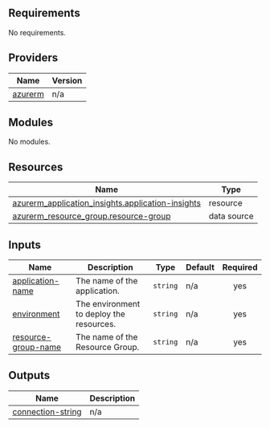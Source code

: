 <!-- BEGIN_TF_DOCS -->
## Requirements

No requirements.

## Providers

| Name | Version |
|------|---------|
| <a name="provider_azurerm"></a> [azurerm](#provider\_azurerm) | n/a |

## Modules

No modules.

## Resources

| Name | Type |
|------|------|
| [azurerm_application_insights.application-insights](https://registry.terraform.io/providers/hashicorp/azurerm/latest/docs/resources/application_insights) | resource |
| [azurerm_resource_group.resource-group](https://registry.terraform.io/providers/hashicorp/azurerm/latest/docs/data-sources/resource_group) | data source |

## Inputs

| Name | Description | Type | Default | Required |
|------|-------------|------|---------|:--------:|
| <a name="input_application-name"></a> [application-name](#input\_application-name) | The name of the application. | `string` | n/a | yes |
| <a name="input_environment"></a> [environment](#input\_environment) | The environment to deploy the resources. | `string` | n/a | yes |
| <a name="input_resource-group-name"></a> [resource-group-name](#input\_resource-group-name) | The name of the Resource Group. | `string` | n/a | yes |

## Outputs

| Name | Description |
|------|-------------|
| <a name="output_connection-string"></a> [connection-string](#output\_connection-string) | n/a |
<!-- END_TF_DOCS -->
